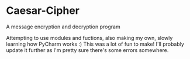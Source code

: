 # Caesar-Cipher
A message encryption and decryption program

Attempting to use modules and fuctions, also making my own, slowly learning how PyCharm works :)
This was a lot of fun to make! I'll probably update it further as I'm pretty sure there's some errors somewhere.
